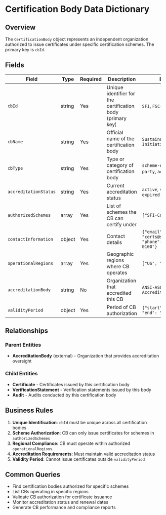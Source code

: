 # Certification Body Data Dictionary

## Overview
The `CertificationBody` object represents an independent organization authorized to issue certificates under specific certification schemes. The primary key is `cbId`.

## Fields
| Field | Type | Required | Description | Examples |
|-------|------|----------|-------------|----------|
| `cbId` | string | Yes | Unique identifier for the certification body (primary key) | `SFI`, `FSC-US`, `PEFC-001` |
| `cbName` | string | Yes | Official name of the certification body | `Sustainable Forestry Initiative` |
| `cbType` | string | Yes | Type or category of certification body | `scheme-owner`, `third-party`, `accredited-body` |
| `accreditationStatus` | string | Yes | Current accreditation status | `active`, `suspended`, `expired` |
| `authorizedSchemes` | array | Yes | List of schemes the CB can certify under | `["SFI-CoC", "SFI-FM"]` |
| `contactInformation` | object | Yes | Contact details | `{"email": "certs@sfiprogram.org", "phone": "+1-202-555-0100"}` |
| `operationalRegions` | array | Yes | Geographic regions where CB operates | `["US", "CA", "MX"]` |
| `accreditationBody` | string | No | Organization that accredited this CB | `ANSI-ASQ National Accreditation Board` |
| `validityPeriod` | object | Yes | Period of CB authorization | `{"start": "2020-01-01", "end": "2025-12-31"}` |

## Relationships

### Parent Entities
- **AccreditationBody** (external) - Organization that provides accreditation oversight

### Child Entities
- **Certificate** - Certificates issued by this certification body
- **VerificationStatement** - Verification statements issued by this body
- **Audit** - Audits conducted by this certification body

## Business Rules

1. **Unique Identification**: `cbId` must be unique across all certification bodies
2. **Scheme Authorization**: CB can only issue certificates for schemes in `authorizedSchemes`
3. **Regional Compliance**: CB must operate within authorized `operationalRegions`
4. **Accreditation Requirements**: Must maintain valid accreditation status
5. **Validity Period**: Cannot issue certificates outside `validityPeriod`

## Common Queries

- Find certification bodies authorized for specific schemes
- List CBs operating in specific regions
- Validate CB authorization for certificate issuance
- Monitor accreditation status and renewal dates
- Generate CB performance and compliance reports